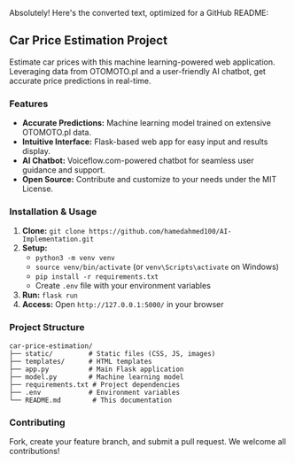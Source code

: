 Absolutely! Here's the converted text, optimized for a GitHub README:

## Car Price Estimation Project

Estimate car prices with this machine learning-powered web application. Leveraging data from OTOMOTO.pl and a user-friendly AI chatbot, get accurate price predictions in real-time.

### Features

* **Accurate Predictions:** Machine learning model trained on extensive OTOMOTO.pl data.
* **Intuitive Interface:** Flask-based web app for easy input and results display.
* **AI Chatbot:** Voiceflow.com-powered chatbot for seamless user guidance and support.
* **Open Source:** Contribute and customize to your needs under the MIT License.

### Installation & Usage

1. **Clone:** `git clone https://github.com/hamedahmed100/AI-Implementation.git`
2. **Setup:**
   * `python3 -m venv venv`
   * `source venv/bin/activate` (or `venv\Scripts\activate` on Windows)
   * `pip install -r requirements.txt`
   * Create `.env` file with your environment variables
3. **Run:** `flask run`
4. **Access:** Open `http://127.0.0.1:5000/` in your browser

### Project Structure

```
car-price-estimation/
├── static/         # Static files (CSS, JS, images)
├── templates/      # HTML templates
├── app.py          # Main Flask application
├── model.py        # Machine learning model
├── requirements.txt # Project dependencies
├── .env            # Environment variables
└── README.md        # This documentation
```

### Contributing

Fork, create your feature branch, and submit a pull request. We welcome all contributions!
